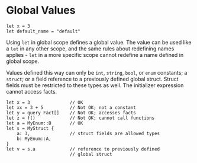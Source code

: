 # Global Values

```
let x = 3
let default_name = "default"
```

Using `let` in global scope defines a global value. The value can be
used like a `let` in any other scope, and the same rules about
redefining names applies - `let` in a more specific scope cannot
redefine a name defined in global scope.

Values defined this way can only be `int`, `string`, `bool`, or `enum`
constants; a `struct`; or a field reference to a previously defined
global struct. Struct fields must be restricted to these types as well.
The initializer expression cannot access facts.

```
let x = 3               // OK
let xx = 3 + 5          // Not OK; not a constant
let y = query Fact[]    // Not OK; accesses facts
let z = f()             // Not OK; cannot call functions
let a = MyEnum::B       // OK
let s = MyStruct {
    a: 3,               // struct fields are allowed types
    b: MyEnum::A,
}
let v = s.a             // reference to previously defined
                        // global struct
```